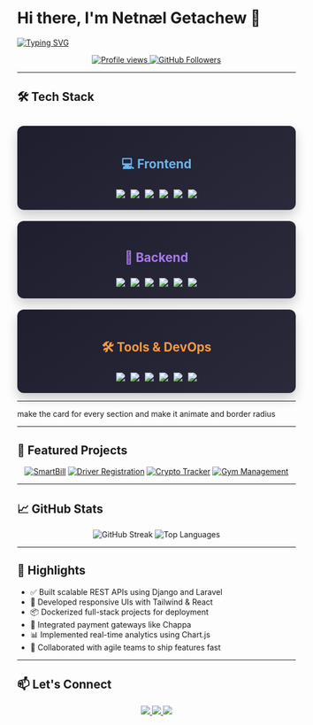 # Hi there, I'm Netnæl Getachew 👋

[![Typing SVG](https://readme-typing-svg.demolab.com?font=Fira+Code&weight=600&size=24&pause=1000&color=4F46E5&width=435&lines=FullStack+Web+Developer;Laravel+%7C+React+%7C+Django+Expert;Clean+Code+Enthusiast)](https://git.io/typing-svg)

<p align="center">
  <a href="https://github.com/coderun23-cloud">
    <img src="https://komarev.com/ghpvc/?username=coderun23-cloud&label=Profile%20views&color=0e75b6&style=flat" alt="Profile views"/>
  </a>
  <a href="https://github.com/coderun23-cloud?tab=followers">
    <img src="https://img.shields.io/github/followers/coderun23-cloud?label=Followers&style=social" alt="GitHub Followers"/>
  </a>
</p>

---

## 🛠️ Tech Stack

<div style="display: flex; flex-wrap: wrap; justify-content: center; gap: 20px; margin-top: 2rem;">
  
  <!-- Frontend -->
  <div style="flex: 1 1 300px; 
              background: linear-gradient(145deg, #1e1e2f, #2a2a3a);
              border-radius: 12px; 
              padding: 20px; 
              box-shadow: 0 10px 20px rgba(0,0,0,0.2);
              border: 1px solid rgba(255,255,255,0.05);">
    <h3 style="text-align: center; color: #6cb2eb; font-size: 1.4rem; margin-bottom: 1.5rem;">💻 Frontend</h3>
    <div style="display: flex; flex-wrap: wrap; gap: 10px; justify-content: center;">
      <img src="https://img.shields.io/badge/React-20232A?style=for-the-badge&logo=react&logoColor=61DAFB" />
      <img src="https://img.shields.io/badge/JavaScript-F7DF1E?style=for-the-badge&logo=javascript&logoColor=000" />
      <img src="https://img.shields.io/badge/HTML5-E34F26?style=for-the-badge&logo=html5&logoColor=white" />
      <img src="https://img.shields.io/badge/CSS3-1572B6?style=for-the-badge&logo=css3&logoColor=white" />
      <img src="https://img.shields.io/badge/TailwindCSS-38B2AC?style=for-the-badge&logo=tailwind-css&logoColor=white" />
      <img src="https://img.shields.io/badge/Bootstrap-7952B3?style=for-the-badge&logo=bootstrap&logoColor=fff" />
    </div>
  </div>

  <!-- Backend -->
  <div style="flex: 1 1 300px; 
              background: linear-gradient(145deg, #1e1e2f, #2a2a3a);
              border-radius: 12px; 
              padding: 20px; 
              box-shadow: 0 10px 20px rgba(0,0,0,0.2);
              border: 1px solid rgba(255,255,255,0.05);">
    <h3 style="text-align: center; color: #a779e9; font-size: 1.4rem; margin-bottom: 1.5rem;">🔧 Backend</h3>
    <div style="display: flex; flex-wrap: wrap; gap: 10px; justify-content: center;">
      <img src="https://img.shields.io/badge/Laravel-FF2D20?style=for-the-badge&logo=laravel&logoColor=white" />
      <img src="https://img.shields.io/badge/Django-092E20?style=for-the-badge&logo=django&logoColor=white" />
      <img src="https://img.shields.io/badge/PHP-777BB4?style=for-the-badge&logo=php&logoColor=fff" />
      <img src="https://img.shields.io/badge/Python-3776AB?style=for-the-badge&logo=python&logoColor=white" />
      <img src="https://img.shields.io/badge/MySQL-4479A1?style=for-the-badge&logo=mysql&logoColor=white" />
      <img src="https://img.shields.io/badge/PostgreSQL-4169E1?style=for-the-badge&logo=postgresql&logoColor=white" />
    </div>
  </div>

  <!-- Tools & DevOps -->
  <div style="flex: 1 1 300px; 
              background: linear-gradient(145deg, #1e1e2f, #2a2a3a);
              border-radius: 12px; 
              padding: 20px; 
              box-shadow: 0 10px 20px rgba(0,0,0,0.2);
              border: 1px solid rgba(255,255,255,0.05);">
    <h3 style="text-align: center; color: #f6993f; font-size: 1.4rem; margin-bottom: 1.5rem;">🛠️ Tools & DevOps</h3>
    <div style="display: flex; flex-wrap: wrap; gap: 10px; justify-content: center;">
      <img src="https://img.shields.io/badge/Git-F05032?style=for-the-badge&logo=git&logoColor=white" />
      <img src="https://img.shields.io/badge/GitHub-181717?style=for-the-badge&logo=github&logoColor=white" />
      <img src="https://img.shields.io/badge/Docker-2496ED?style=for-the-badge&logo=docker&logoColor=white" />
      <img src="https://img.shields.io/badge/Postman-FF6C37?style=for-the-badge&logo=postman&logoColor=white" />
      <img src="https://img.shields.io/badge/Vite-646CFF?style=for-the-badge&logo=vite&logoColor=white" />
      <img src="https://img.shields.io/badge/VSCode-007ACC?style=for-the-badge&logo=visual-studio-code&logoColor=white" />
    </div>
  </div>

</div>

---
make the card for every section and make it animate and border radius



---

## 🚀 Featured Projects

<div align="center">

[![SmartBill](https://github-readme-stats.vercel.app/api/pin/?username=coderun23-cloud&repo=Smart_Bill&theme=radical)](https://github.com/coderun23-cloud/Smart_Bill)
[![Driver Registration](https://github-readme-stats.vercel.app/api/pin/?username=coderun23-cloud&repo=driver_registration&theme=radical)](https://github.com/coderun23-cloud/driver_registration)
[![Crypto Tracker](https://github-readme-stats.vercel.app/api/pin/?username=coderun23-cloud&repo=Personal-crypto-tracker&theme=radical)](https://github.com/coderun23-cloud/Personal-crypto-tracker)
[![Gym Management](https://github-readme-stats.vercel.app/api/pin/?username=coderun23-cloud&repo=gym_manegement_system&theme=radical)](https://github.com/coderun23-cloud/gym_manegement_system)

</div>

---

## 📈 GitHub Stats

<div align="center">

![GitHub Streak](https://streak-stats.demolab.com?user=coderun23-cloud&theme=radical&hide_border=true)
![Top Languages](https://github-readme-stats.vercel.app/api/top-langs/?username=coderun23-cloud&layout=compact&theme=radical&hide_border=true)

</div>

---

## 🌟 Highlights

- ✅ Built scalable REST APIs using Django and Laravel
- 🎯 Developed responsive UIs with Tailwind & React
- 📦 Dockerized full-stack projects for deployment
- 🔄 Integrated payment gateways like Chappa
- 📊 Implemented real-time analytics using Chart.js
- 👥 Collaborated with agile teams to ship features fast

---

## 📫 Let's Connect

<p align="center">
  <a href="https://linkedin.com/in/yourprofile" target="_blank">
    <img src="https://img.shields.io/badge/LinkedIn-0077B5?style=for-the-badge&logo=linkedin&logoColor=white" />
  </a>
  <a href="mailto:your.email@example.com">
    <img src="https://img.shields.io/badge/Gmail-D14836?style=for-the-badge&logo=gmail&logoColor=white" />
  </a>
  <a href="https://twitter.com/yourhandle" target="_blank">
    <img src="https://img.shields.io/badge/Twitter-1DA1F2?style=for-the-badge&logo=twitter&logoColor=white" />
  </a>
</p>
